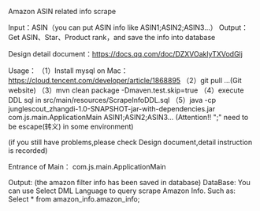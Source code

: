 Amazon ASIN related info scrape

Input：ASIN（you can put ASIN info like ASIN1;ASIN2;ASIN3...）
Output：Get ASIN、Star、Product rank，and save the info into database


Design detail document：https://docs.qq.com/doc/DZXVOaklyTXVodGlj


Usage：
（1）Install mysql on Mac：https://cloud.tencent.com/developer/article/1868895
（2）git pull ...(Git website)
（3）mvn clean package -Dmaven.test.skip=true
（4）execute DDL sql in src/main/resources/ScrapeInfoDDL.sql
（5）java -cp junglescout_zhangdi-1.0-SNAPSHOT-jar-with-dependencies.jar com.js.main.ApplicationMain ASIN1;ASIN2;ASIN3...
  (Attention!! ";" need to be escape(转义) in some environment)

(if you still have problems,please check Design document,detail instruction is recorded)

Entrance of Main：
    com.js.main.ApplicationMain

Output: (the amazon filter info has been saved in database)
  DataBase: You can use Select DML Language to query scrape Amazon Info.
     Such as: Select * from amazon_info.amazon_info;


